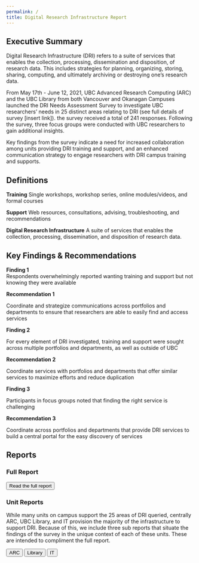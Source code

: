 ```yaml
---
permalink: /
title: Digital Research Infrastructure Report
---
```


## Executive Summary

<div class = "summary">
<p>Digital Research Infrastructure (DRI) refers to a suite of services that enables the collection, processing, dissemination and disposition, of research data. This includes strategies for planning, organizing, storing, sharing, computing, and ultimately archiving or destroying one’s research data.</p>

<p>From May 17th - June 12, 2021, UBC Advanced Research Computing (ARC) and the UBC Library from both Vancouver and Okanagan Campuses launched the DRI Needs Assessment Survey to investigate UBC researchers’ needs in 25 distinct areas relating to DRI (see full details of survey [insert link]). the survey received a total of 241 responses.  Following the survey, three focus groups were conducted with UBC researchers to gain additional insights.</p>

<p>Key findings from the survey indicate a need for increased collaboration among units providing DRI training and support, and an enhanced communication strategy to engage researchers with DRI campus training and supports.</p>
</div>

## Definitions

**Training** Single workshops, workshop series, online modules/videos, and formal courses

**Support** Web resources, consultations, advising, troubleshooting, and recommendations

**Digital Research Infrastructure** A suite of services that enables the collection, processing, dissemination, and disposition of research data. 

## Key Findings & Recommendations

<div class="recommendation">
  <p><b>Finding 1</b> 
    <br>
  Respondents overwhelmingly reported wanting training and support but not knowing they were available</p>

  <p><b>Recommendation 1</b></p>

  <p>Coordinate and strategize communications across portfolios and departments to ensure that researchers are able to easily find and access services</p>
</div>

<div class="recommendation">
  <p><b>Finding 2</b></p>  
  
  <p>For every element of DRI investigated, training and support were sought across multiple portfolios and departments, as well as outside of UBC</p>

  <p><b>Recommendation 2</b></p> 

  <p>Coordinate services with portfolios and departments that offer similar services to maximize efforts and reduce duplication</p>
</div>

<div class="recommendation">
  <p><b>Finding 3</b></p>

  <p>Participants in focus groups noted that finding the right service is challenging</p>
  
  <p><b>Recommendation 3</b></p>

  <p>Coordinate across portfolios and departments that provide DRI services to build a central portal for the easy discovery of services</p>
</div>

## Reports

### Full Report

<a href = "fullreport.html"><button class = "reportLink fullreportLink ">Read the full report</button></a>

### Unit Reports

While many units on campus support the 25 areas of DRI queried, centrally ARC, UBC Library, and IT provision the majority of the infrastructure to support DRI. Because of this, we include three sub reports that situate the findings of the survey in the unique context of each of these units. These are intended to compliment the full report.

<a href = "arc.html"><button class = "reportLink">ARC</button></a>
<a href = "library.html"><button class = "reportLink">Library</button></a>
<a href = "it.html"><button class = "reportLink">IT</button></a>
